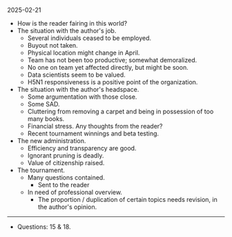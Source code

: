 2025-02-21

* How is the reader fairing in this world?
* The situation with the author's job.
  * Several individuals ceased to be employed.
  * Buyout not taken.
  * Physical location might change in April.
  * Team has not been too productive; somewhat demoralized.
  * No one on team yet affected directly, but might be soon.
  * Data scientists seem to be valued.
  * H5N1 responsiveness is a positive point of the organization.
* The situation with the author's headspace.
  * Some argumentation with those close.
  * Some SAD.
  * Cluttering from removing a carpet and being in possession of too many books.
  * Financial stress. Any thoughts from the reader?
  * Recent tournament winnings and beta testing.
* The new administration.
  * Efficiency and transparency are good.
  * Ignorant pruning is deadly.
  * Value of citizenship raised.
* The tournament.
  * Many questions contained.
    * Sent to the reader
  * In need of professional overview.
    * The proportion / duplication of certain topics needs revision, in the author's opinion.

---

* Questions: 15 & 18.
